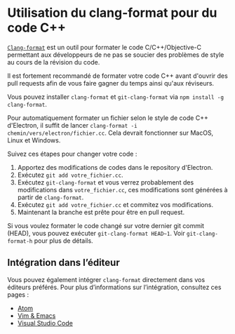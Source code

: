 # Utilisation du clang-format pour du code C++

[`Clang-format`](http://clang.llvm.org/docs/ClangFormat.html) est un outil pour formater le code C/C++/Objective-C permettant aux développeurs de ne pas se soucier des problèmes de style au cours de la révision du code.

Il est fortement recommandé de formater votre code C++ avant d'ouvrir des pull requests afin de vous faire gagner du temps ainsi qu'aux réviseurs.

Vous pouvez installer `clang-format` et `git-clang-format` via `npm install -g clang-format`.

Pour automatiquement formater un fichier selon le style de code C++ d'Electron, il suffit de lancer `clang-format -i chemin/vers/electron/fichier.cc`. Cela devrait fonctionner sur MacOS, Linux et Windows.

Suivez ces étapes pour changer votre code :

1. Apportez des modifications de codes dans le repository d'Electron.
2. Exécutez `git add votre_fichier.cc`.
3. Exécutez `git-clang-format` et vous verrez probablement des modifications dans `votre_fichier.cc`, ces modifications sont générées à partir de `clang-format`.
4. Exécutez `git add votre_fichier.cc` et commitez vos modifications.
5. Maintenant la branche est prête pour être en pull request.

Si vous voulez formater le code changé sur votre dernier git commit (HEAD), vous pouvez exécuter `git-clang-format HEAD~1`. Voir `git-clang-format-h` pour plus de détails.

## Intégration dans l’éditeur

Vous pouvez également intégrer `clang-format` directement dans vos éditeurs préférés. Pour plus d’informations sur l’intégration, consultez ces pages :

- [Atom](https://atom.io/packages/clang-format)
- [Vim & Emacs](http://clang.llvm.org/docs/ClangFormat.html#vim-integration)
- [Visual Studio Code](https://marketplace.visualstudio.com/items?itemName=xaver.clang-format)